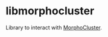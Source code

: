 # libmorphocluster

Library to interact with [MorphoCluster](https://github.com/morphocluster/morphocluster/).

